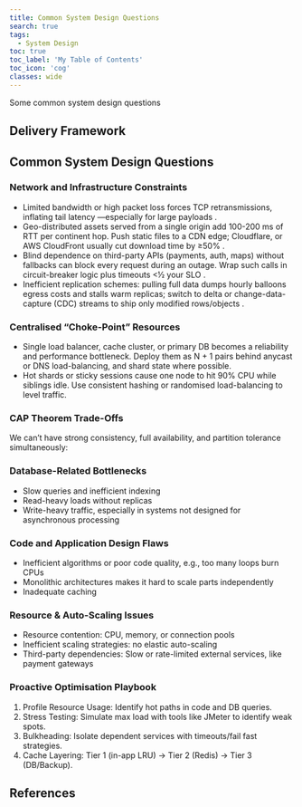 ```yaml
---
title: Common System Design Questions
search: true
tags:
  - System Design
toc: true
toc_label: 'My Table of Contents'
toc_icon: 'cog'
classes: wide
---
```


Some common system design questions

## Delivery Framework

## Common System Design Questions

### Network and Infrastructure Constraints

- Limited bandwidth or high packet loss forces TCP retransmissions, inflating tail latency —especially for large payloads .
- Geo-distributed assets served from a single origin add 100-200 ms of RTT per continent hop. Push static files to a CDN edge; Cloudflare, or AWS CloudFront usually cut download time by ≥50% .
- Blind dependence on third-party APIs (payments, auth, maps) without fallbacks can block every request during an outage. Wrap such calls in circuit-breaker logic plus timeouts <½ your SLO .
- Inefficient replication schemes: pulling full data dumps hourly balloons egress costs and stalls warm replicas; switch to delta or change-data-capture (CDC) streams to ship only modified rows/objects .

### Centralised “Choke-Point” Resources

- Single load balancer, cache cluster, or primary DB becomes a reliability and performance bottleneck. Deploy them as N + 1 pairs behind anycast or DNS load-balancing, and shard state where possible.
- Hot shards or sticky sessions cause one node to hit 90% CPU while siblings idle. Use consistent hashing or randomised load-balancing to level traffic.

### CAP Theorem Trade-Offs
We can’t have strong consistency, full availability, and partition tolerance simultaneously:

### Database-Related Bottlenecks

- Slow queries and inefficient indexing
- Read-heavy loads without replicas
- Write-heavy traffic, especially in systems not designed for asynchronous processing

### Code and Application Design Flaws

- Inefficient algorithms or poor code quality, e.g., too many loops burn CPUs
- Monolithic architectures makes it hard to scale parts independently
- Inadequate caching

### Resource & Auto-Scaling Issues

- Resource contention: CPU, memory, or connection pools
- Inefficient scaling strategies: no elastic auto-scaling
- Third-party dependencies: Slow or rate-limited external services, like payment gateways

### Proactive Optimisation Playbook

1. Profile Resource Usage: Identify hot paths in code and DB queries.
2. Stress Testing: Simulate max load with tools like JMeter to identify weak spots.
3. Bulkheading: Isolate dependent services with timeouts/fail fast strategies.
4. Cache Layering: Tier 1 (in-app LRU) → Tier 2 (Redis) → Tier 3 (DB/Backup).





## References

